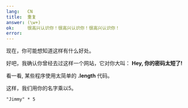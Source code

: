 ```yaml
---
lang:   CN
title:  重复
answer: (\w+)
ok:     很高兴认识你！很高兴认识你！很高兴认识你！
error:  
---
```


现在，你可能想知道这样有什么好处。

好吧，我确认你曾经去过这样一个网站，它对你大叫： __Hey, 你的密码太短了!__

看一看, 某些程序使用太简单的 __.length__ 代码。

这样，我们用你的名字乘以5。 

    "Jimmy" * 5
